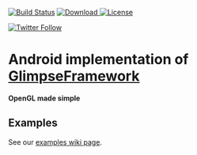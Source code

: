 [![Build Status](https://travis-ci.org/GlimpseFramework/glimpse-framework-android.svg?branch=master)](https://travis-ci.org/GlimpseFramework/glimpse-framework-android)
[![Download](https://api.bintray.com/packages/glimpse-framework/org.glimpseframework/glimpse-framework-android/images/download.svg) ](https://bintray.com/glimpse-framework/org.glimpseframework/glimpse-framework-android/_latestVersion)
[![License](https://img.shields.io/badge/license-Apache%20License%202.0-blue.svg?style=flat)](http://www.apache.org/licenses/LICENSE-2.0)

[![Twitter Follow](https://img.shields.io/twitter/follow/glimpse_fw.svg?style=social&label=Follow&maxAge=2592000)](https://twitter.com/intent/follow?screen_name=glimpse_fw)

# Android implementation of [GlimpseFramework](https://github.com/GlimpseFramework/glimpse-framework)

**OpenGL made simple**

## Examples

See our [examples wiki page](https://github.com/GlimpseFramework/glimpse-framework/wiki/Examples).
